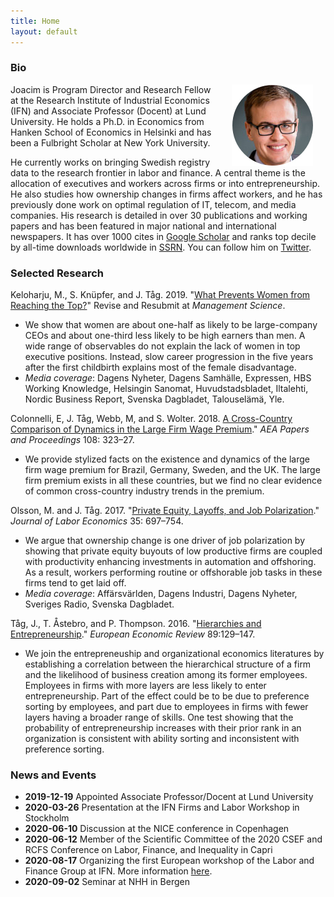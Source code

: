 ```yaml
---
title: Home
layout: default
---
```


### Bio
<img src="/assets/pictures/joacim_round.jpg" align="right" hspace="20">Joacim is Program Director and Research Fellow at the Research Institute of Industrial Economics (IFN) and Associate Professor (Docent) at Lund University. He holds a Ph.D. in Economics from Hanken School of Economics in Helsinki and has been a Fulbright Scholar at New York University.

He currently works on bringing Swedish registry data to the research frontier in labor and finance. A central theme is the allocation of executives and workers across firms or into entrepreneurship. He also studies how ownership changes in firms affect workers, and he has previously done work on optimal regulation of IT, telecom, and media companies. His research is detailed in over 30 publications and working papers and has been featured in major national and international newspapers. It has over 1000 cites in [Google Scholar](http://scholar.google.com/citations?user=Q0dCshQAAAAJ&amp;hl=en) and ranks top decile by all-time downloads worldwide in [SSRN](https://papers.ssrn.com/sol3/cf_dev/AbsByAuth.cfm?per_id=397712). You can follow him on [Twitter](https://twitter.com/joacimtag).

### Selected Research

Keloharju, M., S. Knüpfer, and J. Tåg. 2019. "<a href="https://ssrn.com/abstract=2730207" target="_blank" rel="noopener noreferrer">What Prevents Women from Reaching the Top?</a>" Revise and Resubmit at <em>Management Science</em>.
* We show that women are about one-half as likely to be large-company CEOs and about one-third less likely to be high earners than men. A wide range of observables do not explain the lack of women in top executive positions. Instead, slow career progression in the five years after the first childbirth explains most of the female disadvantage. 
* <em>Media coverage</em>: Dagens Nyheter, Dagens Samhälle, Expressen, HBS Working Knowledge, Helsingin Sanomat, Huvudstadsbladet, Iltalehti, Nordic Business Report, Svenska Dagbladet, Talouselämä, Yle.

Colonnelli, E, J. Tåg, Webb, M, and S. Wolter. 2018. <a href="https://www.aeaweb.org/articles?id=10.1257/pandp.20181067" target="_blank" rel="noopener noreferrer">A Cross-Country Comparison of Dynamics in the Large Firm Wage Premium</a>." <em>AEA Papers and Proceedings</em> 108: 323–27.
* We provide stylized facts on the existence and dynamics of the large firm wage premium for Brazil, Germany, Sweden, and the UK. The large firm premium exists in all these countries, but we find no clear evidence of common cross-country industry trends in the premium. 

Olsson, M. and J. Tåg. 2017. "<a href="https://doi.org/10.1086/690712" target="_blank" rel="noopener noreferrer">Private Equity, Layoffs, and Job Polarization</a>." <em>Journal of Labor Economics</em> 35: 697–754.
* We argue that ownership change is one driver of job polarization by showing that private equity buyouts of low productive firms are coupled with productivity enhancing investments in automation and offshoring. As a result, workers performing routine or offshorable job tasks in these firms tend to get laid off. 
* <em>Media coverage</em>: Affärsvärlden, Dagens Industri, Dagens Nyheter, Sveriges Radio, Svenska Dagbladet.

Tåg, J., T. Åstebro, and P. Thompson. 2016. "<a href="http://dx.doi.org/10.1016/j.euroecorev.2016.06.007" target="_blank" rel="noopener noreferrer">Hierarchies and Entrepreneurship</a>." <em>European Economic Review</em> 89:129–147.
* We join the entrepreneuship and organizational economics literatures by establishing a correlation between the hierarchical structure of a firm and the likelihood of business creation among its former employees. Employees in firms with more layers are less likely to enter entrepreneurship. Part of the effect could be to be due to preference sorting by employees, and part due to employees in firms with fewer layers having a broader range of skills. One test showing that the probability of entrepreneurship increases with their prior rank in an organization is consistent with ability sorting and inconsistent with preference sorting.

### News and Events
* **2019-12-19** Appointed Associate Professor/Docent at Lund University
* **2020-03-26** Presentation at the IFN Firms and Labor Workshop in Stockholm
* **2020-06-10** Discussion at the NICE conference in Copenhagen
* **2020-06-12** Member of the Scientific Committee of the 2020 CSEF and RCFS Conference on Labor, Finance, and Inequality in Capri
* **2020-08-17** Organizing the first European workshop of the Labor and Finance Group at IFN. More information [here](https://www.ifn.se/eng/events/conferences-courses/lfg).
* **2020-09-02** Seminar at NHH in Bergen
